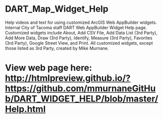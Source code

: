 # DART_Map_Widget_Help
Help videos and text for using customized ArcGIS Web AppBuilder widgets. Internal City of Tacoma staff DART Web AppBuilder Widget Help page.  Customized widgets include About, Add CSV File, Add Data List (3rd Party), Add More Data,  Draw (3rd Party), Identify, Measure (3rd Party), Favorites (3rd Party), Google Street View, and Print.  All customized widgets, except those listed as 3rd Party, created by Mike Murnane.

# View web page here: http://htmlpreview.github.io/?https://github.com/mmurnaneGitHub/DART_WIDGET_HELP/blob/master/Help.html 
